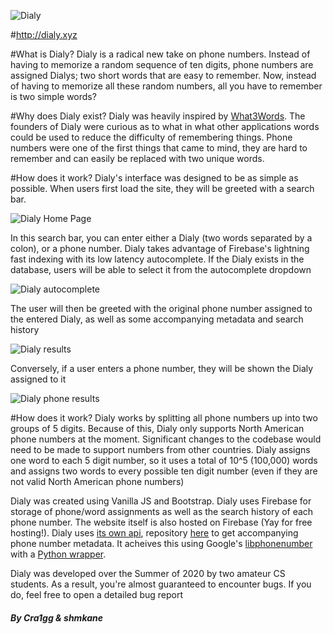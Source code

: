 ![Dialy](https://i.imgur.com/7ErzpV2.png)

#http://dialy.xyz

#What is Dialy?
Dialy is a radical new take on phone numbers. Instead of having to memorize a random sequence of ten digits, phone numbers are assigned Dialys; two short words that are easy to remember. Now, instead of having to memorize all these random numbers, all you have to remember is two simple words?

#Why does Dialy exist?
Dialy was heavily inspired by [What3Words](https://what3words.com/). The founders of Dialy were curious as to what in what other applications words could be used to reduce the difficulty of remembering things. Phone numbers were one of the first things that came to mind, they are hard to remember and can easily be replaced with two unique words.

#How does it work?
Dialy's interface was designed to be as simple as possible. When users first load the site, they will be greeted with a search bar. 

![Dialy Home Page](https://i.imgur.com/oQAb2J8.png)

In this search bar, you can enter either a Dialy (two words separated by a colon), or a phone number. Dialy takes advantage of Firebase's lightning fast indexing with its low latency autocomplete. If the Dialy exists in the database, users will be able to select it from the autocomplete dropdown

![Dialy autocomplete](https://i.imgur.com/dXEvCBE.png)

The user will then be greeted with the original phone number assigned to the entered Dialy, as well as some accompanying metadata and search history

![Dialy results](https://i.imgur.com/vr7yUgH.png)

Conversely, if a user enters a phone number, they will be shown the Dialy assigned to it

![Dialy phone results](https://i.imgur.com/5DNUZrh.png)

#How does it work?
Dialy works by splitting all phone numbers up into two groups of 5 digits. Because of this, Dialy only supports North American phone numbers at the moment. Significant changes to the codebase would need to be made to support numbers from other countries. Dialy assigns one word to each 5 digit number, so it uses a total of 10^5 (100,000) words and assigns two words to every possible ten digit number (even if they are not valid North American phone numbers)

Dialy was created using Vanilla JS and Bootstrap. Dialy uses Firebase for storage of phone/word assignments as well as the search history of each phone number. The website itself is also hosted on Firebase (Yay for free hosting!). Dialy uses [its own api](http://api.dialy.xyz/), repository [here](https://github.com/cra1gg/dialy-api) to get accompanying phone number metadata. It acheives this using Google's [libphonenumber](https://github.com/google/libphonenumber) with a [Python wrapper](https://github.com/daviddrysdale/python-phonenumbers).

Dialy was developed over the Summer of 2020 by two amateur CS students. As a result, you're almost guaranteed to encounter bugs. If you do, feel free to open a detailed bug report
##### By Cra1gg & shmkane
